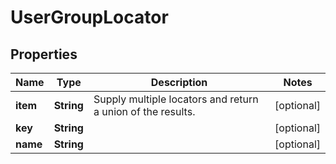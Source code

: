
# UserGroupLocator

## Properties
Name | Type | Description | Notes
------------ | ------------- | ------------- | -------------
**item** | **String** | Supply multiple locators and return a union of the results. |  [optional]
**key** | **String** |  |  [optional]
**name** | **String** |  |  [optional]



